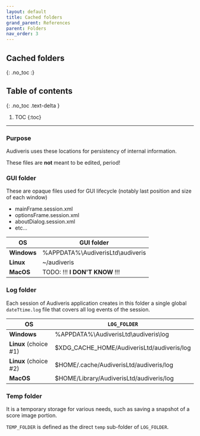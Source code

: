 ```yaml
---
layout: default
title: Cached folders
grand_parent: References
parent: Folders
nav_order: 3
---
```

## Cached folders
{: .no_toc :}

## Table of contents
{: .no_toc .text-delta }

1. TOC
{:toc}

---

### Purpose

Audiveris uses these locations for persistency of internal information.

These files are **not** meant to be edited, period!

### GUI folder

These are opaque files used for GUI lifecycle (notably last position and size of each window)
- mainFrame.session.xml
- optionsFrame.session.xml
- aboutDialog.session.xml
- etc...

|  OS | GUI folder |
| --- | --- |
| **Windows** | %APPDATA%\\AudiverisLtd\\audiveris |
| **Linux** | ~/audiveris |
| **MacOS** | TODO: !!! **I DON'T KNOW** !!!|

### Log folder

Each session of Audiveris application creates in this folder a single global `dateTtime.log` file
that covers all log events of the session.

|  OS | ``LOG_FOLDER`` |
| --- | --- |
| **Windows** | %APPDATA%\\AudiverisLtd\\audiveris\\log |
| **Linux** (choice #1)| $XDG_CACHE_HOME/AudiverisLtd/audiveris/log |
| **Linux** (choice #2)| $HOME/.cache/AudiverisLtd/audiveris/log |
| **MacOS** | $HOME/Library/AudiverisLtd/audiveris/log |

### Temp folder

It is a temporary storage for various needs, such as saving a snapshot of a score image portion.

`TEMP_FOLDER` is defined as the direct `temp` sub-folder of `LOG_FOLDER`.
